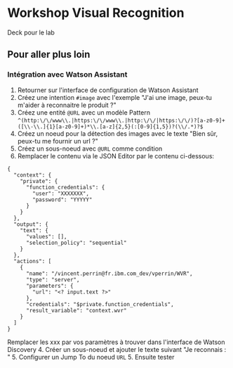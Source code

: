 # Workshop Visual Recognition

Deck pour le lab

## Pour aller plus loin 

### Intégration avec Watson Assistant

1. Retourner sur l'interface de configuration de Watson Assistant
2. Créez une intention `#image` avec l'exemple "J'ai une image, peux-tu m'aider à reconnaitre le produit ?" 
3. Créez une entité `@URL` avec un modèle Pattern
`^(http:\/\/www\\.|https:\/\/www\\.|http:\/\/|https:\/\/)?[a-z0-9]+([\\-\\.]{1}[a-z0-9]+)*\\.[a-z]{2,5}(:[0-9]{1,5})?(\\/.*)?$`
2. Créez un noeud pour la détection des images avec le texte "Bien sûr, peux-tu me fournir un url ?"
3. Créez un sous-noeud avec `@URL` comme condition
3. Remplacer le contenu via le JSON Editor par le contenu ci-dessous:
```
{
  "context": {
    "private": {
      "function_credentials": {
        "user": "XXXXXXX",
        "password": "YYYYY"
      }
    }
  },
  "output": {
    "text": {
      "values": [],
      "selection_policy": "sequential"
    }
  },
  "actions": [
    {
      "name": "/vincent.perrin@fr.ibm.com_dev/vperrin/WVR",
      "type": "server",
      "parameters": {
        "url": "<? input.text ?>"
      },
      "credentials": "$private.function_credentials",
      "result_variable": "context.wvr"
    }
  ]
}
```
Remplacer les xxx par vos paramètres à trouver dans l'interface de Watson Discovery
4. Créer un sous-noeud et ajouter le texte suivant "Je reconnais : <? $wvr.images[0].classifiers[0].classes[0].class ?>"
5. Configurer un Jump To du noeud `URL`
5. Ensuite tester 
